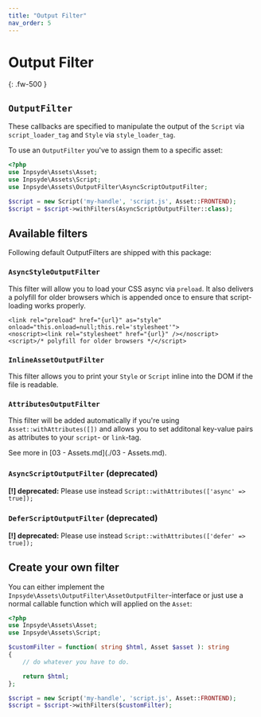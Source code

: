 ```yaml
---
title: "Output Filter"
nav_order: 5
---
```

# Output Filter
{: .fw-500 }

## `OutputFilter`

These callbacks are specified to manipulate the output of the `Script` via `script_loader_tag` and `Style`
via `style_loader_tag`.

To use an `OutputFilter` you've to assign them to a specific asset:

```php
<?php
use Inpsyde\Assets\Asset;
use Inpsyde\Assets\Script;
use Inpsyde\Assets\OutputFilter\AsyncScriptOutputFilter;

$script = new Script('my-handle', 'script.js', Asset::FRONTEND);
$script = $script->withFilters(AsyncScriptOutputFilter::class);
```

## Available filters

Following default OutputFilters are shipped with this package:

### `AsyncStyleOutputFilter`

This filter will allow you to load your CSS async via `preload`. It also delivers a polyfill for older browsers which is
appended once to ensure that script-loading works properly.

```
<link rel="preload" href="{url}" as="style" onload="this.onload=null;this.rel='stylesheet'">
<noscript><link rel="stylesheet" href="{url}" /></noscript>
<script>/* polyfill for older browsers */</script>
```

### `InlineAssetOutputFilter`

This filter allows you to print your `Style` or `Script` inline into the DOM if the file is readable.

### `AttributesOutputFilter`

This filter will be added automatically if you're using `Asset::withAttributes([])` and allows you to set additonal
key-value pairs as attributes to your `script`- or `link`-tag.

See more in [03 - Assets.md](./03 - Assets.md).

### `AsyncScriptOutputFilter` (deprecated)

**[!] deprecated:** Please use instead `Script::withAttributes(['async' => true]);`

### `DeferScriptOutputFilter`  (deprecated)

**[!] deprecated:** Please use instead `Script::withAttributes(['defer' => true]);`

## Create your own filter

You can either implement the `Inpsyde\Assets\OutputFilter\AssetOutputFilter`-interface or just use a normal callable
function which will applied on the `Asset`:

```php
<?php
use Inpsyde\Assets\Asset;
use Inpsyde\Assets\Script;

$customFilter = function( string $html, Asset $asset ): string
{
    // do whatever you have to do.

    return $html;
};

$script = new Script('my-handle', 'script.js', Asset::FRONTEND);
$script = $script->withFilters($customFilter);
```
